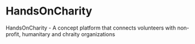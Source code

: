 # HandsOnCharity
HandsOnCharity - A concept platform that connects volunteers with non-profit, humanitary and chraity organizations

